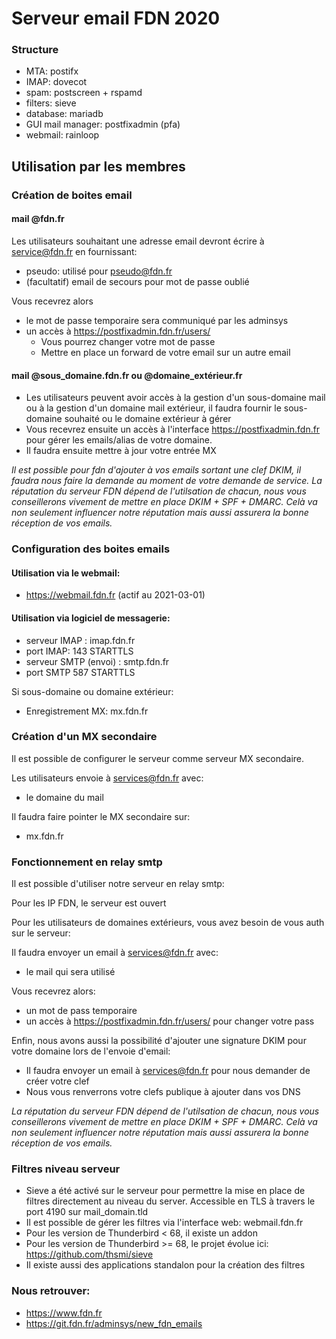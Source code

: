 # Serveur email FDN 2020

### Structure
* MTA: postifx
* IMAP: dovecot
* spam: postscreen + rspamd
* filters: sieve
* database: mariadb
* GUI mail manager: postfixadmin (pfa)
* webmail: rainloop

## **Utilisation par les membres**

### Création de boites email

#### mail @fdn.fr

Les utilisateurs souhaitant une adresse email devront écrire à service@fdn.fr en fournissant:

* pseudo: utilisé pour pseudo@fdn.fr
* (facultatif) email de secours pour mot de passe oublié

Vous recevrez alors
* le mot de passe temporaire sera communiqué par les adminsys
* un accès à https://postfixadmin.fdn.fr/users/
  * Vous pourrez changer votre mot de passe
  * Mettre en place un forward de votre email sur un autre email

#### mail @sous_domaine.fdn.fr ou @domaine_extérieur.fr

* Les utilisateurs peuvent avoir accès à la gestion d'un sous-domaine mail ou à la gestion d'un domaine mail extérieur, il faudra fournir le sous-domaine souhaité ou le domaine extérieur à gérer
* Vous recevrez ensuite un accès à l'interface https://postfixadmin.fdn.fr pour gérer les emails/alias de votre domaine.
* Il faudra ensuite mettre à jour votre entrée MX

*Il est possible pour fdn d'ajouter à vos emails sortant une clef DKIM, il faudra nous faire la demande au moment de votre demande de service.*
*La réputation du serveur FDN dépend de l'utilsation de chacun, nous vous conseillerons vivement de mettre en place DKIM + SPF + DMARC. Celà va non seulement influencer notre réputation mais aussi assurera la bonne réception de vos emails.*

### Configuration des boites emails

#### Utilisation via le webmail:

* https://webmail.fdn.fr (actif au 2021-03-01)

#### Utilisation via logiciel de messagerie:

* serveur IMAP : imap.fdn.fr
* port IMAP: 143 STARTTLS
* serveur SMTP (envoi) : smtp.fdn.fr
* port SMTP 587 STARTTLS

Si sous-domaine ou domaine extérieur:
* Enregistrement MX: mx.fdn.fr

### Création d'un MX secondaire

Il est possible de configurer le serveur comme serveur MX secondaire.

Les utilisateurs envoie à services@fdn.fr avec:
* le domaine du mail

Il faudra faire pointer le MX secondaire sur:
* mx.fdn.fr

### Fonctionnement en relay smtp

Il est possible d'utiliser notre serveur en relay smtp:

Pour les IP FDN, le serveur est ouvert

Pour les utilisateurs de domaines extérieurs, vous avez besoin de vous auth sur le serveur:

Il faudra envoyer un email à services@fdn.fr avec:
* le mail qui sera utilisé

Vous recevrez alors:
* un mot de pass temporaire
* un accès à https://postfixadmin.fdn.fr/users/ pour changer votre pass

Enfin, nous avons aussi la possibilité d'ajouter une signature DKIM pour votre domaine lors de l'envoie d'email:

* Il faudra envoyer un email à services@fdn.fr pour nous demander de créer votre clef
* Nous vous renverrons votre clefs publique à ajouter dans vos DNS

*La réputation du serveur FDN dépend de l'utilsation de chacun, nous vous conseillerons vivement de mettre en place DKIM + SPF + DMARC. Celà va non seulement influencer notre réputation mais aussi assurera la bonne réception de vos emails.*

### Filtres niveau serveur

* Sieve a été activé sur le serveur pour permettre la mise en place de filtres directement au niveau du server. Accessible en TLS à travers le port 4190 sur mail_domain.tld
* Il est possible de gérer les filtres via l'interface web: webmail.fdn.fr
* Pour les version de Thunderbird < 68, il existe un addon
* Pour les version de Thunderbird >= 68, le projet évolue ici: https://github.com/thsmi/sieve
* Il existe aussi des applications standalon pour la création des filtres

### Nous retrouver:

* https://www.fdn.fr
* https://git.fdn.fr/adminsys/new_fdn_emails
